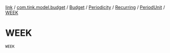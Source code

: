 [link](../../../../../index.md) / [com.tink.model.budget](../../../../index.md) / [Budget](../../../index.md) / [Periodicity](../../index.md) / [Recurring](../index.md) / [PeriodUnit](index.md) / [WEEK](./-w-e-e-k.md)

# WEEK

`WEEK`
